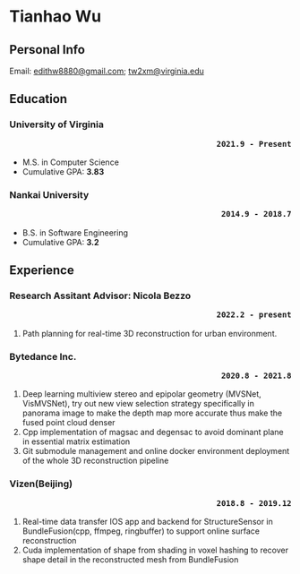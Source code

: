 # Tianhao Wu
## Personal Info

Email: edithw8880@gmail.com; tw2xm@virginia.edu  


## Education

### __University of Virginia__ <p align="right">`2021.9 - Present`</p>

- M.S. in Computer Science
- Cumulative GPA: __3.83__

### __Nankai University__ <p align="right">`2014.9 - 2018.7`</p>

- B.S. in Software Engineering
- Cumulative GPA: __3.2__

## Experience
### __Research Assitant__ Advisor: Nicola Bezzo <p align="right">`2022.2 - present`</p>

1. Path planning for real-time 3D reconstruction for urban environment.

### __Bytedance Inc.__ <p align="right">`2020.8 - 2021.8`</p>
1. Deep learning multiview stereo and epipolar geometry (MVSNet, VisMVSNet), try out new view selection strategy specifically in panorama image to make the depth map more accurate thus make the fused point cloud denser
2. Cpp implementation of magsac and degensac to avoid dominant plane in essential matrix estimation
3. Git submodule management and online docker environment deployment of the whole 3D reconstruction pipeline

### __Vizen(Beijing)__ <p align="right">`2018.8 - 2019.12`</p>
1. Real-time data transfer IOS app and backend for StructureSensor in BundleFusion(cpp, ffmpeg, ringbuffer) to support online surface reconstruction
2. Cuda implementation of shape from shading in voxel hashing to recover shape detail in the reconstructed mesh from BundleFusion
